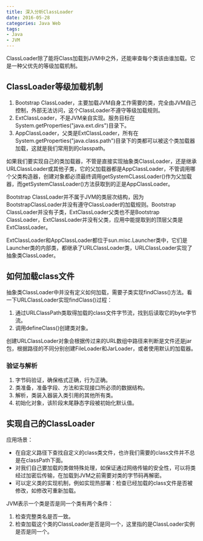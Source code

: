 ```yaml
---
title: 深入分析ClassLoader
date: 2016-05-28
categories: Java Web
tags: 
- Java
- JVM
---
```


ClassLoader除了能将Class加载到JVM中之外，还能审查每个类该由谁加载。它是一种父优先的等级加载机制。

##	ClassLoader等级加载机制	

1.	Bootstrap ClassLoader，主要加载JVM自身工作需要的类，完全由JVM自己控制，外部无法访问，这个ClassLoader不遵守等级加载规则。
2. 	ExtClassLoader，不是JVM亲自实现。服务目标在System.getProperties("java.ext.dirs")目录下。
3. 	AppClassLoader，父类是ExtClassLoader，所有在System.getProperties("java.class.path")目录下的类都可以被这个类加载器加载，这就是我们常用到的classpath。

如果我们要实现自己的类加载器，不管是直接实现抽象类ClassLoader，还是继承URLClassLoader或其他子类，它的父加载器都是AppClassLoader，不管调用哪个父类构造器，创建对象都必须最终调用getSystemCLassLoader()作为父加载器，而getSystemClassLoader()方法获取到的正是AppClassLoader。

Bootstrap ClassLoader并不属于JVM的类层次结构，因为BootstrapClassLoader并没有遵守ClassLoader的加载规则。Bootstrap ClassLoader并没有子类，ExtClassLoader父类也不是Bootstrap ClassLoader，ExtClassLoader并没有父类，应用中能提取到的顶层父类是ExtClassLoader。

ExtClassLoader和AppClassLoader都位于sun.misc.Launcher类中，它们是Launcher类的内部类，都继承了URLClassLoader类，URLClassLoader实现了抽象类ClassLoader。

##	如何加载class文件	
抽象类ClassLoader中并没有定义如何加载，需要子类实现findClass()方法。看一下URLClassLoader实现findClass()过程：	
1.	通过URLClassPath类取得加载的class文件字节流，找到后读取它的byte字节流。	
2. 	调用defineClass()创建类对象。

创建URLClassLoader对象会根据传过来的URL数组中路径来判断是文件还是jar包，根据路径的不同分别创建FileLoader和JarLoader，或者使用默认的加载器。

###	验证与解析
1.	字节码验证，确保格式正确，行为正确。
2. 	类准备，准备字段、方法和实现接口所必须的数据结构。
3. 	解析，类装入器装入类引用的其他所有类。	
4.	初始化对象，该阶段末尾静态字段被初始化默认值。

##	实现自己的ClassLoader	
应用场景：	
*	在自定义路径下查找自定义的class类文件，也许我们需要的class文件并不总是在classPath下面。	
* 	对我们自己要加载的类做特殊处理，如保证通过网络传输的安全性，可以将类经过加密后传输，在加载到JVM之前需要对类的字节码再解密。		
*  	可以定义类的实现机制，例如实现热部署：检查已经加载的class文件是否被修改，如修改可重新加载。	

JVM表示一个类是否是同一个类有两个条件：	
1.	检查完整类名是否一致。		
2. 	检查加载这个类的ClassLoader是否是同一个，这里指的是ClassLoader实例是否是同一个。